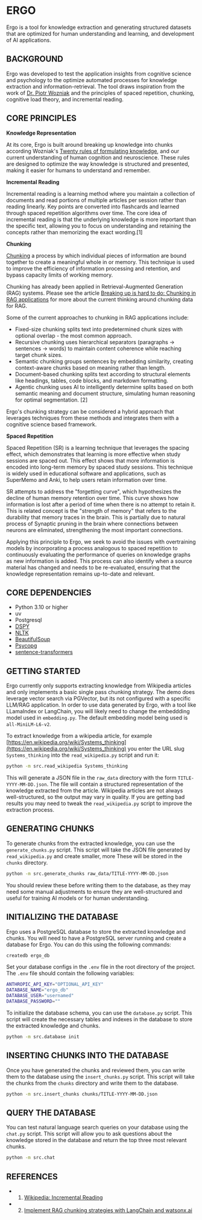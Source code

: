 # ERGO

Ergo is a tool for knowledge extraction and generating structured datasets that are optimized for human understanding and learning, and development of AI applications.

## BACKGROUND

Ergo was developed to test the application insights from cognitive science and psychology to the optimize automated processes for knowledge extraction and information-retrieval. The tool draws inspiration from the work of [Dr. Piotr Wozniak](https://en.wikipedia.org/wiki/Piotr_Wo%C5%BAniak_(researcher)) and the principles of spaced repetition, chunking, cognitive load theory, and incremental reading.

## CORE PRINCIPLES

**Knowledge Representation**

At its core, Ergo is built around breaking up knowledge into chunks according Wozniak's [Twenty rules of formulating knowledge](https://www.supermemo.com/en/blog/twenty-rules-of-formulating-knowledge), and our current understanding of human cognition and neuroscience. These rules are designed to optimize the way knowledge is structured and presented, making it easier for humans to understand and remember.

**Incremental Reading**

Incremental reading is a learning method where you maintain a collection of documents and read portions of multiple articles per session rather than reading linearly. Key points are converted into flashcards and learned through spaced repetition algorithms over time. The core idea of incremental reading is that the underlying knowledge is more important than the specific text, allowing you to focus on understanding and retaining the concepts rather than memorizing the exact wording.[1]

**Chunking**

[Chunking](https://en.wikipedia.org/wiki/Chunking_(psychology)) a process by which individual pieces of information are bound together to create a meaningful whole in or memory. This technique is used to improve the efficiency of information processing and retention, and bypass capacity limits of working memory.

Chunking has already been applied in Retrieval-Augmented Generation (RAG) systems. Please see the article [Breaking up is hard to do: Chunking in RAG applications](https://stackoverflow.blog/2024/12/27/breaking-up-is-hard-to-do-chunking-in-rag-applications/) for more about the current thinking around chunking data for RAG.

Some of the current approaches to chunking in RAG applications include:

- Fixed-size chunking splits text into predetermined chunk sizes with optional overlap - the most common approach.
- Recursive chunking uses hierarchical separators (paragraphs → sentences → words) to maintain content coherence while reaching target chunk sizes.
- Semantic chunking groups sentences by embedding similarity, creating context-aware chunks based on meaning rather than length.
- Document-based chunking splits text according to structural elements like headings, tables, code blocks, and markdown formatting.
- Agentic chunking uses AI to intelligently determine splits based on both semantic meaning and document structure, simulating human reasoning for optimal segmentation. [2]

Ergo's chunking strategy can be considered a hybrid approach that leverages techniques from these methods and integrates them with a cognitive science based framework.

**Spaced Repetition**

Spaced Repetition (SR) is a learning technique that leverages the spacing effect, which demonstrates that learning is more effective when study sessions are spaced out. This effect shows that more information is encoded into long-term memory by spaced study sessions. This technique is widely used in educational software and applications, such as SuperMemo and Anki, to help users retain information over time.

SR attempts to address the "forgetting curve", which hypothesizes the decline of human memory retention over time. This curve shows how information is lost after a period of time when there is no attempt to retain it. This is related concept is the "strength of memory" that refers to the durability that memory traces in the brain. This is partially due to natural process of Synaptic pruning in the brain where connections between neurons are eliminated, strengthening the most important connections.

Applying this principle to Ergo, we seek to avoid the issues with overtraining models by incorporating a process analogous to spaced repetition to continuously evaluating the performance of queries on knowledge graphs as new information is added. This process can also identify when a source material has changed and needs to be re-evaluated, ensuring that the knowledge representation remains up-to-date and relevant.

## CORE DEPENDENCIES

- Python 3.10 or higher
- uv
- Postgresql
- [DSPY](https://dspy.ai/)
- [NLTK](https://www.nltk.org/)
- [BeautifulSoup](https://www.crummy.com/software/BeautifulSoup/bs4/doc/)
- [Psycopg](https://www.psycopg.org/)
- [sentence-transformers](https://sbert.net/)

## GETTING STARTED

Ergo currently only supports extracting knowledge from Wikipedia articles and only implements a basic single pass chunking strategy. The demo does leverage vector search via PGVector, but its not configured with a specific LLM/RAG application. In order to use data generated by Ergo, with a tool like LLamaIndex or LangChain, you will likely need to change the embeddding model used in `embedding.py`. The default embedding model being used is `all-MiniLM-L6-v2`.

To extract knowledge from a wikipedia article, for example [https://en.wikipedia.org/wiki/Systems_thinking](https://en.wikipedia.org/wiki/Systems_thinking) you enter the URL slug `Systems_thinking` into the `read_wikipedia.py` script and run it:

```bash
python -m src.read_wikipedia Systems_thinking
```

This will generate a JSON file in the `raw_data` directory with the form `TITLE-YYYY-MM-DD.json`. The file will contain a structured representation of the knowledge extracted from the article. Wikipedia articles are not always well-structured, so the output may vary in quality. If you are getting bad results you may need to tweak the `read_wikipedia.py` script to improve the extraction process.

## GENERATING CHUNKS

To generate chunks from the extracted knowledge, you can use the `generate_chunks.py` script. This script will take the JSON file generated by `read_wikipedia.py` and create smaller, more  These will be stored in the `chunks` directory.

```bash
python -m src.generate_chunks raw_data/TITLE-YYYY-MM-DD.json
```

You should review these before writing them to the database, as they may need some manual adjustments to ensure they are well-structured and useful for training AI models or for human understanding.

## INITIALIZING THE DATABASE

Ergo uses a PostgreSQL database to store the extracted knowledge and chunks. You will need to have a PostgreSQL server running and create a database for Ergo. You can do this using the following commands:

```bash
createdb ergo_db
```

Set your database configs in the `.env` file in the root directory of the project. The `.env` file should contain the following variables:

```bash
ANTHROPIC_API_KEY="OPTIONAL_API_KEY"
DATABASE_NAME="ergo_db"
DATABASE_USER="usernamed"
DATABASE_PASSWORD=""
```

To initialize the database schema, you can use the `database.py` script. This script will create the necessary tables and indexes in the database to store the extracted knowledge and chunks.

```bash
python -m src.database init
```

## INSERTING CHUNKS INTO THE DATABASE

Once you have generated the chunks and reviewed them, you can write them to the database using the `insert_chunks.py` script. This script will take the chunks from the `chunks` directory and write them to the database.

```bash
python -m src.insert_chunks chunks/TITLE-YYYY-MM-DD.json
```

## QUERY THE DATABASE

You can test natural language search queries on your database using the `chat.py` script. This script will allow you to ask questions about the knowledge stored in the database and return the top three most relevant chunks.

```bash
python -m src.chat
```

## REFERENCES

- 1. [Wikipedia: Incremental Reading](https://en.wikipedia.org/wiki/Incremental_reading)
- 2. [Implement RAG chunking strategies with LangChain and watsonx.ai](https://www.ibm.com/think/tutorials/chunking-strategies-for-rag-with-langchain-watsonx-ai)